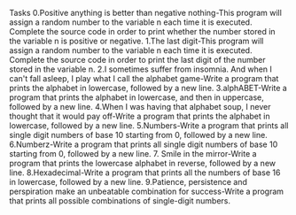 Tasks
0.Positive anything is better than negative nothing-This program will assign a random number to the variable n each time it is executed. Complete the source code in order to print whether the number stored in the variable n is positive or negative.
1.The last digit-This program will assign a random number to the variable n each time it is executed. Complete the source code in order to print the last digit of the number stored in the variable n.
2.I sometimes suffer from insomnia. And when I can't fall asleep, I play what I call the alphabet game-Write a program that prints the alphabet in lowercase, followed by a new line.
3.alphABET-Write a program that prints the alphabet in lowercase, and then in uppercase, followed by a new line.
4.When I was having that alphabet soup, I never thought that it would pay off-Write a program that prints the alphabet in lowercase, followed by a new line.
5.Numbers-Write a program that prints all single digit numbers of base 10 starting from 0, followed by a new line.
6.Numberz-Write a program that prints all single digit numbers of base 10 starting from 0, followed by a new line.
7. Smile in the mirror-Write a program that prints the lowercase alphabet in reverse, followed by a new line.
8.Hexadecimal-Write a program that prints all the numbers of base 16 in lowercase, followed by a new line.
9.Patience, persistence and perspiration make an unbeatable combination for success-Write a program that prints all possible combinations of single-digit numbers.
